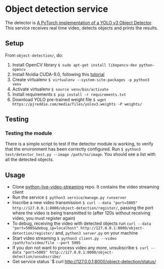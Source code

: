 # Object detection service

The detector is [A PyTorch implementation of a YOLO v3 Object Detector](https://github.com/ayooshkathuria/pytorch-yolo-v3). This service receives real time video, detects objects and prints the results.

## Setup
From `object-detection/`, do:
1. Install OpenCV library `$ sudo apt-get install libopencv-dev python-opencv`
2. Install Nvidia CUDA-9.0, following this [tutorial](https://yangcha.github.io/CUDA90/)
3. Create virtualenv `$ virtualenv --system-site-packages -p python3 venv`
4. Activate virtualenv `$ source venv/bin/activate`
5. Install requirements `$ pip install -r requirements.txt`
6. Download YOLO pre-trained weight file `$ wget https://pjreddie.com/media/files/yolov3.weights -P weights/`

## Testing
### Testing the module
There is a simple script to test if the detector module is working, to verify that the environment has been correctly configured. Run `$ python3 test/detector_test.py --image /path/to/image`. You should see a list with all the detected objects.

## Usage
 - Clone [python-live-video-streaming](https://github.com/jhonata-antunes/python-live-video-streaming) repo. It contains the video streaming client
 - Run the service `$ python3 service/manage.py runserver`
 - Inscribe a new video transmission `$ curl --data "port=5005" http://127.0.0.1:8000/object-detection/register/`, passing the port where the video is being transmitted to (after 120s without receiving video, you must register again)
 - To debug, receiving the video with detected objects run `curl --data "port=5005&debug_ip=localhost" http://127.0.0.1:8000/object-detection/register/` and, `python3 server.py` on your machine
 - Start video streaming `$ python3 client.py --video /path/to/video/file --port 5005`
 - If you don not want to process video any more, unsubscribe `$ curl --data "port=5005" http://127.0.0.1:8000/object-detection/unsubscribe/`
 - Get service status `$ curl http://127.0.0.1:8000/object-detection/status/
